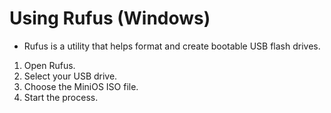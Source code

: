 # Using Rufus (Windows)

- Rufus is a utility that helps format and create bootable USB flash drives.

1.  Open Rufus.
2.  Select your USB drive.
3.  Choose the MiniOS ISO file.
4.  Start the process.